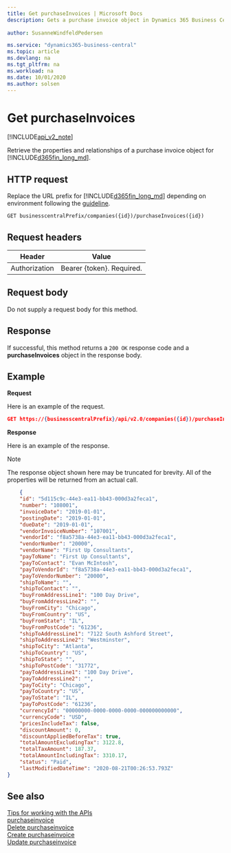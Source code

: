 ```yaml
---
title: Get purchaseInvoices | Microsoft Docs
description: Gets a purchase invoice object in Dynamics 365 Business Central.
 
author: SusanneWindfeldPedersen

ms.service: "dynamics365-business-central"
ms.topic: article
ms.devlang: na
ms.tgt_pltfrm: na
ms.workload: na
ms.date: 10/01/2020
ms.author: solsen
---
```


# Get purchaseInvoices

[!INCLUDE[api_v2_note](../../includes/api_v2_note.md)]

Retrieve the properties and relationships of a purchase invoice object for [!INCLUDE[d365fin_long_md](../../includes/d365fin_long_md.md)].

## HTTP request
Replace the URL prefix for [!INCLUDE[d365fin_long_md](../../includes/d365fin_long_md.md)] depending on environment following the [guideline](../../v2.0/endpoints-apis-for-dynamics.md).

```
GET businesscentralPrefix/companies({id})/purchaseInvoices({id})
```

## Request headers

|Header         |Value                     |
|---------------|--------------------------|
|Authorization  |Bearer {token}. Required. |

## Request body
Do not supply a request body for this method.

## Response
If successful, this method returns a ```200 OK``` response code and a **purchaseInvoices** object in the response body.

## Example

**Request**

Here is an example of the request.
```json
GET https://{businesscentralPrefix}/api/v2.0/companies({id})/purchaseInvoices({id})
```

**Response**

Here is an example of the response. 

> [!NOTE]  
>   The response object shown here may be truncated for brevity. All of the properties will be returned from an actual call.

```json
    {
    "id": "5d115c9c-44e3-ea11-bb43-000d3a2feca1",
    "number": "108001",
    "invoiceDate": "2019-01-01",
    "postingDate": "2019-01-01",
    "dueDate": "2019-01-01",
    "vendorInvoiceNumber": "107001",
    "vendorId": "f8a5738a-44e3-ea11-bb43-000d3a2feca1",
    "vendorNumber": "20000",
    "vendorName": "First Up Consultants",
    "payToName": "First Up Consultants",
    "payToContact": "Evan McIntosh",
    "payToVendorId": "f8a5738a-44e3-ea11-bb43-000d3a2feca1",
    "payToVendorNumber": "20000",
    "shipToName": "",
    "shipToContact": "",
    "buyFromAddressLine1": "100 Day Drive",
    "buyFromAddressLine2": "",
    "buyFromCity": "Chicago",
    "buyFromCountry": "US",
    "buyFromState": "IL",
    "buyFromPostCode": "61236",
    "shipToAddressLine1": "7122 South Ashford Street",
    "shipToAddressLine2": "Westminster",
    "shipToCity": "Atlanta",
    "shipToCountry": "US",
    "shipToState": "",
    "shipToPostCode": "31772",
    "payToAddressLine1": "100 Day Drive",
    "payToAddressLine2": "",
    "payToCity": "Chicago",
    "payToCountry": "US",
    "payToState": "IL",
    "payToPostCode": "61236",
    "currencyId": "00000000-0000-0000-0000-000000000000",
    "currencyCode": "USD",
    "pricesIncludeTax": false,
    "discountAmount": 0,
    "discountAppliedBeforeTax": true,
    "totalAmountExcludingTax": 3122.8,
    "totalTaxAmount": 187.37,
    "totalAmountIncludingTax": 3310.17,
    "status": "Paid",
    "lastModifiedDateTime": "2020-08-21T00:26:53.793Z"
}
```

## See also
[Tips for working with the APIs](/dynamics365/business-central/dev-itpro/developer/devenv-connect-apps-tips)    
[purchaseinvoice](../resources/dynamics_purchaseinvoice.md)    
[Delete purchaseinvoice](dynamics_purchaseinvoice_Delete.md)    
[Create purchaseinvoice](dynamics_purchaseinvoice_Create.md)    
[Update purchaseinvoice](dynamics_purchaseinvoice_Update.md)    
